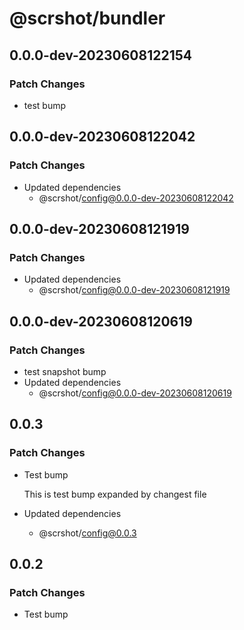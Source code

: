 # @scrshot/bundler

## 0.0.0-dev-20230608122154

### Patch Changes

- test bump

## 0.0.0-dev-20230608122042

### Patch Changes

- Updated dependencies
  - @scrshot/config@0.0.0-dev-20230608122042

## 0.0.0-dev-20230608121919

### Patch Changes

- Updated dependencies
  - @scrshot/config@0.0.0-dev-20230608121919

## 0.0.0-dev-20230608120619

### Patch Changes

- test snapshot bump
- Updated dependencies
  - @scrshot/config@0.0.0-dev-20230608120619

## 0.0.3

### Patch Changes

- Test bump

  This is test bump expanded by changest file

- Updated dependencies
  - @scrshot/config@0.0.3

## 0.0.2

### Patch Changes

- Test bump
